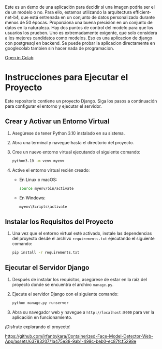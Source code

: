 Este es un demo de una aplicación para decidir si una imagen podría ser el de un modelo o no. Para ello, estamos utilizando la arquitectura efficient-net-b4, que está entrenada en un conjunto de datos personalizado durante menos de 50 épocas. Proporciona una buena precisión en un conjunto de datos en la naturaleza. Hay dos puntos de control del modelo para que los usuarios los prueben. Uno es extremadamente exigente, que solo considera a los mejores candidatos como modelos. 
Eso es una aplicacion de django con postgresql en backend. 
Se puede probar la aplicacion directamente en googlecolab tambien sin hacer nada de programacion.

[Open in Colab](https://colab.research.google.com/drive/1108U-ThcWEJ3fQLDd3IAc17RB3Qtcuj7)


# Instrucciones para Ejecutar el Proyecto

Este repositorio contiene un proyecto Django. Siga los pasos a continuación para configurar el entorno y ejecutar el servidor.

## Crear y Activar un Entorno Virtual

1. Asegúrese de tener Python 3.10 instalado en su sistema.

2. Abra una terminal y navegue hasta el directorio del proyecto.

3. Cree un nuevo entorno virtual ejecutando el siguiente comando:
    ```bash
    python3.10 -m venv myenv
    ```

4. Active el entorno virtual recién creado:
    - En Linux o macOS:
        ```bash
        source myenv/bin/activate
        ```
    - En Windows:
        ```bash
        myenv\Scripts\activate
        ```

## Instalar los Requisitos del Proyecto

1. Una vez que el entorno virtual esté activado, instale las dependencias del proyecto desde el archivo `requirements.txt` ejecutando el siguiente comando:
    ```bash
    pip install -r requirements.txt
    ```

## Ejecutar el Servidor Django

1. Después de instalar los requisitos, asegúrese de estar en la raíz del proyecto donde se encuentra el archivo `manage.py`.

2. Ejecute el servidor Django con el siguiente comando:
    ```bash
    python manage.py runserver
    ```

3. Abra su navegador web y navegue a `http://localhost:8000` para ver la aplicación en funcionamiento.

¡Disfrute explorando el proyecto!


https://github.com/irfanbykara/Containerized-Face-Model-Detector-Web-App/assets/63783207/1a475e38-9ab1-498c-beb0-ec87fcf5298e

